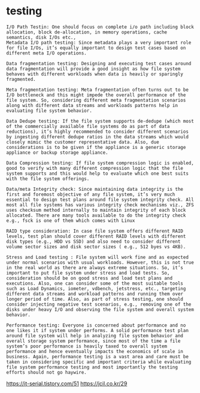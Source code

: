 # testing


    I/O Path Testin: One should focus on complete i/o path including block allocation, block de-allocation, in memory operations, cache semantics, disk I/Os etc.,
    Metadata I/O path testing: Since metadata plays a very important role for file I/Os, it’s equally important to design test cases based on different meta I/O operations.
    
    Data fragmentation testing: Designing and executing test cases around data fragmentation will provide a good insight as how file system behaves with different workloads when data is heavily or sparingly fragmented.
    
    Meta fragmentation testing: Meta fragmentation often turns out to be I/O bottleneck and this might impede the overall performance of the file system. So, considering different meta fragmentation scenarios along with different data streams and workloads patterns help in evaluating file system behavior.
    
    Data Dedupe testing: If the file system supports de-dedupe (which most of the commercially available file systems do as part of data reductions), it’s highly recommended to consider different scenarios by ingesting different dedupe ratios in the data streams which would closely mimic the customer representative data. Also, due considerations is to be given if the appliance is a generic storage appliance or backup storage appliance.
    
    Data Compression testing: If file system compression logic is enabled, good to verify with many different compression logic that the file system supports and this would help to evaluate which one best suits with the file system offerings.
    
    Data/meta Integrity check: Since maintaining data integrity is the first and foremost objective of any file system, it’s very much essential to design test plans around file system integrity check. All most all file systems has various integrity check mechanisms viz., ZFS uses checksum method internally to maintain integrity of each block allocated. There are many tools available to do the integrity check e.g., fsck is one of them which comes with Linux
    
    RAID type consideration: In case file system offers different RAID levels, test plan should cover different RAID levels with different disk types (e.g., HDD vs SSD) and also need to consider different volume sector sizes and disk sector sizes ( e.g., 512 byes vs 4KB).
    
    Stress and Load testing : File system will work fine and as expected under normal scenarios with usual workloads. However, this is not true in the real world as there are always extreme situations. So, it’s important to put file system under stress and load tests. So, consideration should be on good stress and load test plans and executions. Also, one can consider some of the most suitable tools such as Load Dynamics, iometer, vdbench, jetstress, etc., targeting different data streams and workload patterns and running them over longer period of time. Also, as part of stress testing, one should consider injecting negative test scenarios, e.g., removing one of the disks under heavy I/O and observing the file system and overall system behavior.
    
    Performance testing: Everyone is concerned about performance and no one likes it if system under performs. A solid performance test plan around file system will help in analyzing file system behavior and overall storage system performance, since most of the time a file system’s poor performance is heavily taxed to overall system performance and hence eventually impacts the economics of scale in business. Again, performance testing is a vast area and care must be taken in considering specific and important criteria while evaluating file system performance testing and most importantly the testing efforts should not go haywire.

https://it-serial.tistory.com/51
https://jcil.co.kr/29
